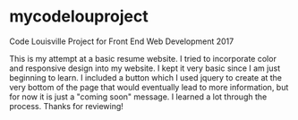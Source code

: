 # mycodelouproject
Code Louisville Project for Front End Web Development 2017

This is my attempt at a basic resume website. I tried to incorporate color and responsive design into my website. I kept it very basic since I am just beginning to learn. I included a button which I used jquery to create at the very bottom of the page that would eventually lead to more information, but for now it is just a "coming soon" message. I learned a lot through the process. Thanks for reviewing!
